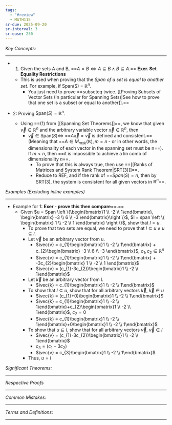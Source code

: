 ```yaml
---
tags:
  - "#review"
  - MATH115
sr-due: 2025-09-20
sr-interval: 3
sr-ease: 250
---
```

*Key Concepts:*
___

- 1. Given the sets A and B, ==$A = B \iff A \subseteq B \land  B \subseteq A$.== **Exer. Set Equality Restrictions**
	- This is used when proving that the *Span of a set is equal to another set*. For example, if Span(S) = $\mathbb{R}^n$. 
		- You just need to prove ==subseteq twice. [[Proving Subsets of Vector Sets (In particular for Spanning Sets)|See how to prove that one set is a subset or equal to another]].==

- 2: Proving $\mathrm{Span}(S) = \mathbb{R}^n$.
	- Using  ==(1) from [[Spanning Set Theorems]]==, we know that given $\vec{v}\in \mathbb{R}^n$ and the arbitrary variable vector $\vec{x} \in \mathbb{R}^n$, then
		- $\vec{v} \in \mathrm{Span}(S) \iff$ ==$A\vec{x} = \vec{v}$ is defined and consistent.== (Meaning that ==$A\in M_{mxk}(\mathbb{R}), m = n$ - or in other words, the dimensionality of each vector in the spanning set must be n==). If $m < n$, then ==it is impossible to achieve a lin comb of dimensionality $n$==.
			- To prove that this is always true, then use ==[[Ranks of Matrices and System Rank Theorem|SRT(3)]]==.
			- Reduce to REF, and if the rank of ==$Span(S) = n$, then by SRT(3), the system is consistent for all given vectors in $\mathbb{R}^n$==. <!--SR:!2000-01-01,1,250!2000-01-01,1,250!2000-01-01,1,250!2000-01-01,1,250!2025-10-24,3,250!2000-01-01,1,250-->
		
*Examples (Excluding inline examples)* 
___

- Example for 1: **Exer - prove this then compare**==.==
	- Given $u = Span \left \{\begin{bmatrix}1 \\ -2 \\ 1\end{bmatrix}, \begin{bmatrix} -3 \\ 6 \\ -3 \end{bmatrix}\right \}$, $l = span \left \{ \begin{bmatrix} 1 \\ -2 \\ 1 \end{bmatrix} \right \}$, show that $l = u$. 
		- To prove that two sets are equal, we need to prove that $l \subseteq u \land u \subseteq l$. 
		- Let $\vec{v}$ be an arbitrary vector from u.
			- $\vec{v} = c_{1}\begin{bmatrix}1 \\ -2 \\ 1\end{bmatrix} + c_{2}\begin{bmatrix} -3 \\ 6 \\ -3 \end{bmatrix}$, $c_{1}, c_{2}\in \mathbb{R}^n$
			- $\vec{v} = c_{1}\begin{bmatrix}1 \\ -2 \\ 1\end{bmatrix} + -3c_{2}\begin{bmatrix} 1 \\ -2 \\ 1 \end{bmatrix}$
			- $\vec{v} = (c_{1}-3c_{2})\begin{bmatrix}1 \\ -2 \\ 1\end{bmatrix}$
		- Let $\vec{k}$ be an arbitrary vector from l.
			- $\vec{k} = c_{1}\begin{bmatrix}1 \\ -2 \\ 1\end{bmatrix}$
		- To show that $l \subseteq u$, show that for all arbitrary vectors $\vec{k}$, $\vec{k} \in u$
			- $\vec{k} = (c_{1}+0)\begin{bmatrix}1 \\ -2 \\ 1\end{bmatrix}$
			- $\vec{k} = c_{1}\begin{bmatrix}1 \\ -2 \\ 1\end{bmatrix}+c_{2}\begin{bmatrix}1 \\ -2 \\ 1\end{bmatrix}$, $c_{2}=0$
			- $\vec{k} = c_{1}\begin{bmatrix}1 \\ -2 \\ 1\end{bmatrix}+0\begin{bmatrix}1 \\ -2 \\ 1\end{bmatrix}$
		- To show that $u \subseteq l$, show that for all arbitrary vectors $\vec{v}$, $\vec{v} \in l$
			- $\vec{v} = (c_{1}-3c_{2})\begin{bmatrix}1 \\ -2 \\ 1\end{bmatrix}$
			- $c_{3}=(c_{1}-3c_{2})$
			- $\vec{v} = c_{3}\begin{bmatrix}1 \\ -2 \\ 1\end{bmatrix}$
		- Thus, $u = l$
	
*Significant Theorems:*
___

*Respective Proofs*
___

*Common Mistakes:*
___

*Terms and Definitions:*
___

